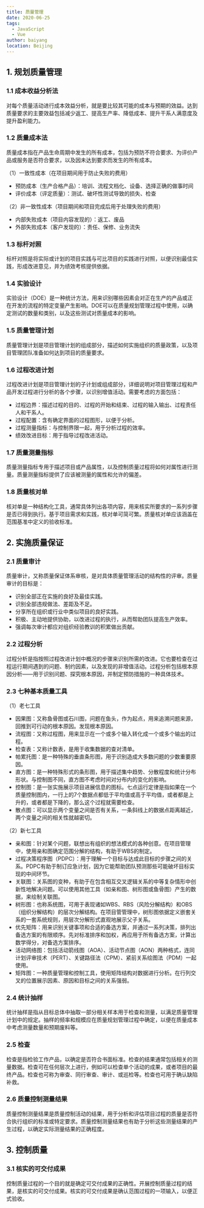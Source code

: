 ```yaml
---
title: 质量管理 
date: 2020-06-25
tags: 
  - JavaScript
  - Vue
author: baiyang
location: Beijing
---
```


## 1. 规划质量管理
### 1.1 成本收益分析法
对每个质量活动进行成本效益分析，就是要比较其可能的成本与预期的效益。达到质量要求的主要效益包括减少返工、提高生产率、降低成本、提升干系人满意度及提升盈利能力。

### 1.2 质量成本法
质量成本指在产品生命周期中发生的所有成本，包括为预防不符合要求、为评价产品或服务是否符合要求，以及因未达到要求而发生的所有成本。

（1）一致性成本（在项目期间用于防止失败的费用）

- 预防成本（生产合格产品）：培训、流程文档化、设备、选择正确的做事时间
- 评价成本（评定质量）：测试、破坏性测试导致的损失、检查

（2）非一致性成本（项目期间和项目完成后用于处理失败的费用）

- 内部失败成本（项目内容发现的）：返工、废品
- 外部失败成本（客户发现的）：责任、保修、业务流失
### 1.3 标杆对照
标杆对照是将实际或计划的项目实践与可比项目的实践进行对照，以便识别最佳实践，形成改进意见，并为绩效考核提供依据。

### 1.4 实验设计
实验设计（DOE）是一种统计方法，用来识别哪些因素会对正在生产的产品或正在开发的流程的特定变量产生影响。DOE可以在质量规划管理过程中使用，以确定测试的数量和类别，以及这些测试对质量成本的影响。

### 1.5 质量管理计划
质量管理计划是项目管理计划的组成部分，描述如何实施组织的质量政策，以及项目管理团队准备如何达到项目的质量要求。

### 1.6 过程改进计划
过程改进计划是项目管理计划的子计划或组成部分，详细说明对项目管理过程和产品开发过程进行分析的各个步骤，以识别增值活动。需要考虑的方面包括：

- 过程边界：描述过程的目的、过程的开始和结束、过程的输入输出、过程责任人和干系人。
- 过程配置：含有确定界面的过程图形，以便于分析。
- 过程测量指标：与控制界限一起，用于分析过程的效率。
- 绩效改进目标：用于指导过程改进活动。

### 1.7 质量测量指标
质量测量指标专用于描述项目或产品属性，以及控制质量过程将如何对属性进行测量。质量测量指标提供了应该被测量的属性和允许的偏差。

### 1.8 质量核对单
核对单是一种结构化工具，通常具体列出各项内容，用来核实所要求的一系列步骤是否已得到执行。基于项目需求和实践，核对单可简可繁。质量核对单应该涵盖在范围基准中定义的验收标准。

## 2. 实施质量保证
### 2.1 质量审计
质量审计，又称质量保证体系审核，是对具体质量管理活动的结构性的评审。质量审计的目标是：

- 识别全部正在实施的良好及最佳实践。
- 识别全部违规做法、差距及不足。
- 分享所在组织或行业中类似项目的良好实践。
- 积极、主动地提供协助，以改进过程的执行，从而帮助团队提高生产效率。
- 强调每次审计都应对组织经验教训的积累做出贡献。

### 2.2 过程分析
过程分析是指按照过程改进计划中概况的步骤来识别所需的改进。它也要检查在过程运行期间遇到的问题、制约因素，以及发现的非增值活动。过程分析包括根本原因分析——用于识别问题、探究根本原因，并制定预防措施的一种具体技术。

### 2.3 七种基本质量工具
（1）老七工具

- 因果图：又称鱼骨图或石川图，问题在鱼头，作为起点，用来追溯问题来源，回推到可行动的根本原因。发现根本原因。
- 流程图：又称过程图，用来显示在一个或多个输入转化成一个或多个输出的过程。
- 检查表：又称计数表，是用于收集数据的查对清单。
- 帕累托图：是一种特殊的垂直条形图，用于识别造成大多数问题的少数重要原因。
- 直方图：是一种特殊形式的条形图，用于描述集中趋势、分散程度和统计分布形状。与控制图不同，直方图不考虑时间对分布内的变化的影响。
- 控制图：是一张实施展示项目进展信息的图标。七点运行定律是指如果在一个质量控制图内，一行上的7个数据点都低于平均值或高于平均值，或者都是上升的，或者都是下降的，那么这个过程就需要检查。
- 散点图：可以显示两个变量之间是否有关系，一条斜线上的数据点距离越近，两个变量之间的相关性就越密切。

（2）新七工具

- 亲和图：针对某个问题，联想出有组织的想法模式的各种创意。在项目管理中，使用亲和图确定范围分解的结构，有助于WBS的制定。
- 过程决策程序图（PDPC）：用于理解一个目标与达成此目标的步骤之间的关系。PDPC有助于制订应急计划，因为它能帮助团队预测那些可能破坏目标实现的中间环节。
- 关联图：关系图的变种，有助于在包含相互交叉逻辑关系的中等复杂情形中创新性地解决问题。可以使用其他工具（如亲和图、树形图或鱼骨图）产生的数据，来绘制关联图。
- 树形图：也称系统图，可用于表现诸如WBS、RBS（风险分解结构）和OBS（组织分解结构）的层次分解结构。在项目管管理中，树形图依据定义嵌套关系的一套系统规则，用层次分解形式直观地展示父子关系。
- 优先矩阵：用来识别关键事项和合适的备选方案，并通过一系列决策，排列出备选方案的有限顺序。先对标准排序和加权，再应用于所有备选方案，计算出数学得分，对备选方案排序。
- 活动网络图：包括活动箭线图（AOA）、活动节点图（AON）两种格式，连同计划评审技术（PERT）、关键路径法（CPM）、紧前关系绘图法（PDM）一起使用。
- 矩阵图：一种质量管理和控制工具，使用矩阵结构对数据进行分析。在行列交叉的位置展示因素、原因和目标之间的关系强弱。

### 2.4 统计抽样
统计抽样是指从目标总体中抽取一部分相关样本用于检查和测量，以满足质量管理计划中的规定。抽样的频率和规模应在质量规划管理过程中确定，以便在质量成本中考虑测量数量和预期废料等。

### 2.5 检查
检查是指检验工作产品，以确定是否符合书面标准。检查的结果通常包括相关的测量数据。检查可在任何层次上进行，例如可以检查单个活动的成果，或者项目的最终产品。检查也可称为审查、同行审查、审计、或巡检等。检查也可用于确认缺陷补救。

### 2.6 质量控制测量结果
质量控制测量结果是质量控制活动的结果，用于分析和评估项目过程的质量是否符合执行组织的标准或特定要求。质量控制测量结果也有助于分析这些测量结果的产生过程，以确定实际测量结果的正确程度。

## 3. 控制质量
### 3.1 核实的可交付成果
控制质量过程的一个目的就是确定可交付成果的正确性。开展控制质量过程的结果，是核实的可交付成果。核实的可交付成果是确认范围过程的一项输入，以便正式验收。
